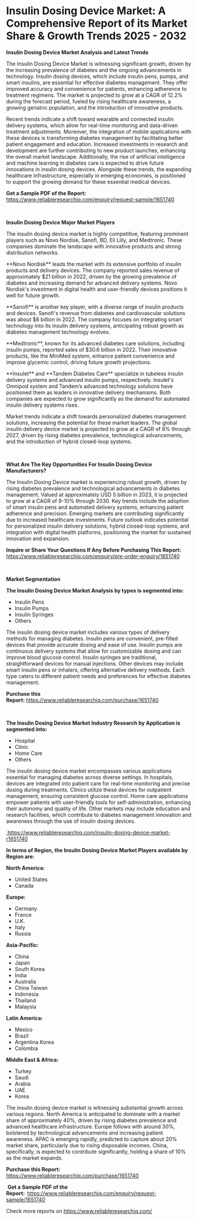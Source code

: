 <p><h1>Insulin Dosing Device Market: A Comprehensive Report of its Market Share & Growth Trends 2025 - 2032</h1></p><p><strong>Insulin Dosing Device Market Analysis and Latest Trends</strong></p>
<p><p>The Insulin Dosing Device Market is witnessing significant growth, driven by the increasing prevalence of diabetes and the ongoing advancements in technology. Insulin dosing devices, which include insulin pens, pumps, and smart insulins, are essential for effective diabetes management. They offer improved accuracy and convenience for patients, enhancing adherence to treatment regimens. The market is projected to grow at a CAGR of 12.2% during the forecast period, fueled by rising healthcare awareness, a growing geriatric population, and the introduction of innovative products.</p><p>Recent trends indicate a shift toward wearable and connected insulin delivery systems, which allow for real-time monitoring and data-driven treatment adjustments. Moreover, the integration of mobile applications with these devices is transforming diabetes management by facilitating better patient engagement and education. Increased investments in research and development are further contributing to new product launches, enhancing the overall market landscape. Additionally, the rise of artificial intelligence and machine learning in diabetes care is expected to drive future innovations in insulin dosing devices. Alongside these trends, the expanding healthcare infrastructure, especially in emerging economies, is positioned to support the growing demand for these essential medical devices.</p></p>
<p><strong>Get a Sample PDF of the Report:&nbsp;</strong> <a href="https://www.reliableresearchiq.com/enquiry/request-sample/1651740?utm_campaign=3547&utm_medium=2&utm_source=Github&utm_content=ia&utm_term=23032025&utm_id=insulin-dosing-device">https://www.reliableresearchiq.com/enquiry/request-sample/1651740</a></p>
<p>&nbsp;</p>
<p><strong>Insulin Dosing Device Major Market Players</strong></p>
<p><p>The insulin dosing device market is highly competitive, featuring prominent players such as Novo Nordisk, Sanofi, BD, Eli Lilly, and Medtronic. These companies dominate the landscape with innovative products and strong distribution networks.</p><p>**Novo Nordisk** leads the market with its extensive portfolio of insulin products and delivery devices. The company reported sales revenue of approximately $21 billion in 2022, driven by the growing prevalence of diabetes and increasing demand for advanced delivery systems. Novo Nordisk's investment in digital health and user-friendly devices positions it well for future growth.</p><p>**Sanofi** is another key player, with a diverse range of insulin products and devices. Sanofi's revenue from diabetes and cardiovascular solutions was about $8 billion in 2022. The company focuses on integrating smart technology into its insulin delivery systems, anticipating robust growth as diabetes management technology evolves.</p><p>**Medtronic**, known for its advanced diabetes care solutions, including insulin pumps, reported sales of $30.6 billion in 2022. Their innovative products, like the MiniMed system, enhance patient convenience and improve glycemic control, driving future growth projections.</p><p>**Insulet** and **Tandem Diabetes Care** specialize in tubeless insulin delivery systems and advanced insulin pumps, respectively. Insulet's Omnipod system and Tandem’s advanced technology solutions have positioned them as leaders in innovative delivery mechanisms. Both companies are expected to grow significantly as the demand for automated insulin delivery systems rises.</p><p>Market trends indicate a shift towards personalized diabetes management solutions, increasing the potential for these market leaders. The global insulin delivery device market is projected to grow at a CAGR of 8% through 2027, driven by rising diabetes prevalence, technological advancements, and the introduction of hybrid closed-loop systems.</p></p>
<p>&nbsp;</p>
<p><strong>What Are The Key Opportunities For Insulin Dosing Device Manufacturers?</strong></p>
<p><p>The Insulin Dosing Device market is experiencing robust growth, driven by rising diabetes prevalence and technological advancements in diabetes management. Valued at approximately USD 5 billion in 2023, it is projected to grow at a CAGR of 8-10% through 2030. Key trends include the adoption of smart insulin pens and automated delivery systems, enhancing patient adherence and precision. Emerging markets are contributing significantly due to increased healthcare investments. Future outlook indicates potential for personalized insulin delivery solutions, hybrid closed-loop systems, and integration with digital health platforms, positioning the market for sustained innovation and expansion.</p></p>
<p><strong>Inquire or Share Your Questions If Any Before Purchasing This Report:</strong> <a href="https://www.reliableresearchiq.com/enquiry/pre-order-enquiry/1651740?utm_campaign=3547&utm_medium=2&utm_source=Github&utm_content=ia&utm_term=23032025&utm_id=insulin-dosing-device">https://www.reliableresearchiq.com/enquiry/pre-order-enquiry/1651740</a></p>
<p>&nbsp;</p>
<p><strong>Market Segmentation</strong></p>
<p><strong>The Insulin Dosing Device Market Analysis by types is segmented into:</strong></p>
<p><ul><li>Insulin Pens</li><li>Insulin Pumps</li><li>Insulin Syringes</li><li>Others</li></ul></p>
<p><p>The insulin dosing device market includes various types of delivery methods for managing diabetes. Insulin pens are convenient, pre-filled devices that provide accurate dosing and ease of use. Insulin pumps are continuous delivery systems that allow for customizable dosing and can improve blood glucose control. Insulin syringes are traditional, straightforward devices for manual injections. Other devices may include smart insulin pens or inhalers, offering alternative delivery methods. Each type caters to different patient needs and preferences for effective diabetes management.</p></p>
<p><strong>Purchase this Report:&nbsp;</strong><a href="https://www.reliableresearchiq.com/purchase/1651740?utm_campaign=3547&utm_medium=2&utm_source=Github&utm_content=ia&utm_term=23032025&utm_id=insulin-dosing-device">https://www.reliableresearchiq.com/purchase/1651740</a></p>
<p>&nbsp;</p>
<p><strong>The Insulin Dosing Device Market Industry Research by Application is segmented into:</strong></p>
<p><ul><li>Hospital</li><li>Clinic</li><li>Home Care</li><li>Others</li></ul></p>
<p><p>The insulin dosing device market encompasses various applications essential for managing diabetes across diverse settings. In hospitals, devices are integrated into patient care for real-time monitoring and precise dosing during treatments. Clinics utilize these devices for outpatient management, ensuring consistent glucose control. Home care applications empower patients with user-friendly tools for self-administration, enhancing their autonomy and quality of life. Other markets may include education and research facilities, which contribute to diabetes management innovation and awareness through the use of insulin dosing devices.</p></p>
<p><a href="https://www.reliableresearchiq.com/insulin-dosing-device-market-r1651740?utm_campaign=3547&utm_medium=2&utm_source=Github&utm_content=ia&utm_term=23032025&utm_id=insulin-dosing-device">&nbsp;https://www.reliableresearchiq.com/insulin-dosing-device-market-r1651740</a></p>
<p><strong>In terms of Region, the Insulin Dosing Device Market Players available by Region are:</strong></p>
<p>
    <p> <strong> North America: </strong>
        <ul>
            <li>United States</li>
            <li>Canada</li>
        </ul>
        </p> 
    <p> <strong> Europe: </strong>
        <ul>
            <li>Germany</li>
            <li>France</li>
            <li>U.K.</li>
            <li>Italy</li>
            <li>Russia</li>
        </ul>
        </p> 
    <p> <strong> Asia-Pacific: </strong>
        <ul>
            <li>China</li>
            <li>Japan</li>
            <li>South Korea</li>
            <li>India</li>
            <li>Australia</li>
            <li>China Taiwan</li>
            <li>Indonesia</li>
            <li>Thailand</li>
            <li>Malaysia</li>
        </ul>
        </p> 
    <p> <strong> Latin America: </strong>
        <ul>
            <li>Mexico</li>
            <li>Brazil</li>
            <li>Argentina Korea</li>
            <li>Colombia</li>
        </ul>
        </p> 
    <p> <strong> Middle East & Africa: </strong>
        <ul>
            <li>Turkey</li>
            <li>Saudi</li>
            <li>Arabia</li>
            <li>UAE</li>
            <li>Korea</li>
        </ul>
    </p>
    </p>
<p><p>The insulin dosing device market is witnessing substantial growth across various regions. North America is anticipated to dominate with a market share of approximately 40%, driven by rising diabetes prevalence and advanced healthcare infrastructure. Europe follows with around 30%, bolstered by technological advancements and increasing patient awareness. APAC is emerging rapidly, predicted to capture about 20% market share, particularly due to rising disposable incomes. China, specifically, is expected to contribute significantly, holding a share of 10% as the market expands.</p></p>
<p><strong>Purchase this Report: </strong><a href="https://www.reliableresearchiq.com/purchase/1651740?utm_campaign=3547&utm_medium=2&utm_source=Github&utm_content=ia&utm_term=23032025&utm_id=insulin-dosing-device">https://www.reliableresearchiq.com/purchase/1651740</a></p>
<p>&nbsp;<strong>Get a Sample PDF of the Report:&nbsp;&nbsp;</strong><a href="https://www.reliableresearchiq.com/enquiry/request-sample/1651740?utm_campaign=3547&utm_medium=2&utm_source=Github&utm_content=ia&utm_term=23032025&utm_id=insulin-dosing-device">https://www.reliableresearchiq.com/enquiry/request-sample/1651740</a></p>
<p><strong></strong></p>
<p>Check more reports on <a href="https://www.reliableresearchiq.com/?utm_campaign=3547&utm_medium=2&utm_source=Github&utm_content=ia&utm_term=23032025&utm_id=insulin-dosing-device">https://www.reliableresearchiq.com/</a></p>